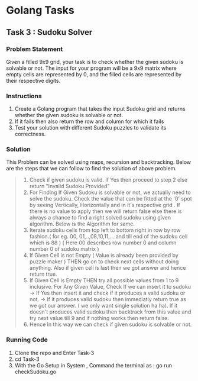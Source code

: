 # Golang Tasks

## Task 3 : Sudoku Solver

### Problem Statement

Given a filled 9x9 grid, your task is to check whether the given sudoku is solvable or not. The input for your program will be a 9x9 matrix where empty cells are represented by 0, and the filled cells are represented by their respective digits.

### Instructions 

1. Create a Golang program that takes the input Sudoku grid and returns whether the given sudoku is solvable or not.
2. If it fails then also return the row and column for which it fails
3. Test your solution with different Sudoku puzzles to validate its correctness.

### Solution

This Problem can be solved using maps, recursion and backtracking. Below are the steps that we can follow to find the solution of above problem.

> 1. Check if given sudoku is valid. If Yes then proceed to step 2 else return "Invalid Sudoku Provided" <br>
> 2. For Finding If Given Sudoku is solvable or not, we actually need to solve the sudoku. Check the value that can be fitted at the '0' spot by seeing Vertically, Horizontally and in it's respective grid . If there is no value to apply then we will return false else there is always a chance to find a right solved sudoku using given algorithm. Below is the Algorithm for same.
> 3. Iterate sudoku cells from top left to bottom right in row by row fashion.( for eg. 00, 01,..,08,10,11,....and till end of the sudoku cell which is 88 ) ( Here 00 describes row number 0 and column number 0 of sudoku matrix )
> 4. If Given Cell is not Empty ( Value is already been provided by puzzle maker ) THEN go on to check next cells without doing anything. Also if given cell is last then we got answer and hence return true.
> 5. If Given Cell is Empty THEN try all possible values from 1 to 9 inclusive. For Any Given Value, Check If we can insert it to sudoku -> If Yes then insert it and check if it produces a valid sudoku or not. -> If it produces valid sudoku then immediatly return true as we got our answer. ( we only want single solution ha ha). If it doesn't produces valid sudoku then backtrack from this value and try next value till 9 and if nothing works then return false.
> 6. Hence In this way we can check if given sudoku is solvable or not.

### Running Code
1. Clone the repo and Enter Task-3
2. cd Task-3
4. With the Go Setup in System , Command the terminal as : go run checkSudoku.go